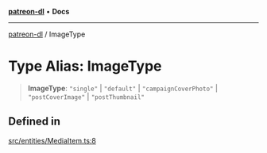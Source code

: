 [**patreon-dl**](../README.md) • **Docs**

***

[patreon-dl](../README.md) / ImageType

# Type Alias: ImageType

> **ImageType**: `"single"` \| `"default"` \| `"campaignCoverPhoto"` \| `"postCoverImage"` \| `"postThumbnail"`

## Defined in

[src/entities/MediaItem.ts:8](https://github.com/patrickkfkan/patreon-dl/blob/794996b6269a4df0afea77da4d86f16365f2adf5/src/entities/MediaItem.ts#L8)
